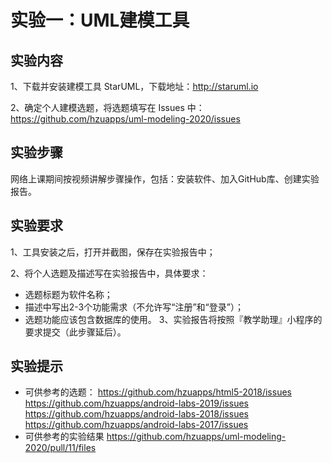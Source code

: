 # 实验一：UML建模工具

## 实验内容
1、下载并安装建模工具 StarUML，下载地址：http://staruml.io

2、确定个人建模选题，将选题填写在 Issues 中：https://github.com/hzuapps/uml-modeling-2020/issues
## 实验步骤
网络上课期间按视频讲解步骤操作，包括：安装软件、加入GitHub库、创建实验报告。
## 实验要求
1、工具安装之后，打开并截图，保存在实验报告中；

2、将个人选题及描述写在实验报告中，具体要求：
* 选题标题为软件名称；
* 描述中写出2-3个功能需求（不允许写“注册”和“登录”）；
* 选题功能应该包含数据库的使用。
3、实验报告将按照『教学助理』小程序的要求提交（此步骤延后）。
## 实验提示
* 可供参考的选题：
https://github.com/hzuapps/html5-2018/issues
https://github.com/hzuapps/android-labs-2019/issues
https://github.com/hzuapps/android-labs-2018/issues
https://github.com/hzuapps/android-labs-2017/issues
* 可供参考的实验结果
https://github.com/hzuapps/uml-modeling-2020/pull/11/files
